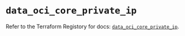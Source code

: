 # `data_oci_core_private_ip`

Refer to the Terraform Registory for docs: [`data_oci_core_private_ip`](https://registry.terraform.io/providers/oracle/oci/6.18.0/docs/data-sources/core_private_ip).
